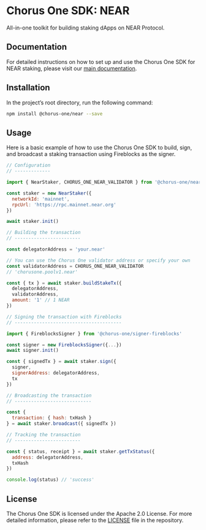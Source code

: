 # Chorus One SDK: NEAR

All-in-one toolkit for building staking dApps on NEAR Protocol.

## Documentation

For detailed instructions on how to set up and use the Chorus One SDK for NEAR staking, please visit our [main documentation](http://example.com/todo-fix-me).

## Installation

In the project’s root directory, run the following command:

```bash
npm install @chorus-one/near --save
```

## Usage

Here is a basic example of how to use the Chorus One SDK to build, sign, and broadcast a staking transaction using Fireblocks as the signer.

```javascript
// Configuration
// -------------

import { NearStaker, CHORUS_ONE_NEAR_VALIDATOR } from '@chorus-one/near'

const staker = new NearStaker({
  networkId: 'mainnet',
  rpcUrl: 'https://rpc.mainnet.near.org'
})

await staker.init()

// Building the transaction
// ------------------------

const delegatorAddress = 'your.near'

// You can use the Chorus One validator address or specify your own
const validatorAddress = CHORUS_ONE_NEAR_VALIDATOR
// 'chorusone.poolv1.near'

const { tx } = await staker.buildStakeTx({
  delegatorAddress,
  validatorAddress,
  amount: '1' // 1 NEAR
})

// Signing the transaction with Fireblocks
// ---------------------------------------

import { FireblocksSigner } from '@chorus-one/signer-fireblocks'

const signer = new FireblocksSigner({...})
await signer.init()

const { signedTx } = await staker.sign({
  signer,
  signerAddress: delegatorAddress,
  tx
})

// Broadcasting the transaction
// ----------------------------

const {
  transaction: { hash: txHash }
} = await staker.broadcast({ signedTx })

// Tracking the transaction
// ------------------------

const { status, receipt } = await staker.getTxStatus({
  address: delegatorAddress,
  txHash
})

console.log(status) // 'success'
```

## License

The Chorus One SDK is licensed under the Apache 2.0 License. For more detailed information, please refer to the [LICENSE](./LICENSE) file in the repository.
